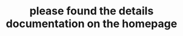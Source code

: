 
# <p align="center" style="text-align:center" >please found the details documentation on the homepage</p>

